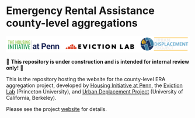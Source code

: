 # Emergency Rental Assistance county-level aggregations

![Logos of Housing Initiative at Penn, Eviction Lab, and Urban Displacement Project](https://github.com/chihyunkim/quarto-website-test/blob/2d7477aba5395ca0e626e2ab04e75f04ebf4f411/images/combined_logo.png)

:construction: **This repository is under construction and is intended for internal review only!** :construction:

This is the repository hosting the website for the county-level ERA aggregation project, developed by [Housing Initiative at Penn](https://www.housinginitiative.org/), the [Eviction Lab](https://evictionlab.org/) (Princeton University), and [Urban Deplacement Project](https://www.urbandisplacement.org/) (University of California, Berkeley).

Please see the project [website](https://housinginitiative.github.io/era-county-level-dataset-public/) for details.